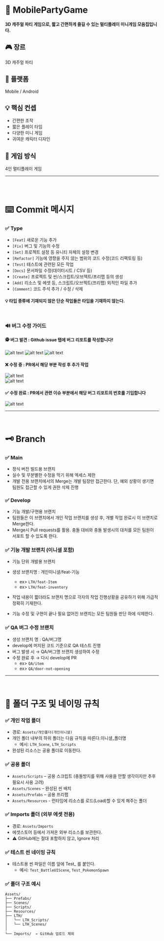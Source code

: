 # 🎉 MobilePartyGame
 **3D 캐주얼 파티 게임으로, 짧고 간편하게 즐길 수 있는 멀티플레이 미니게임 모음집입니다.**

 ## 🎮 장르  
  3D 캐주얼 파티

## 📱 플랫폼  
Mobile / Android

## 💡 핵심 컨셉
- 간편한 조작  
- 짧은 플레이 타임  
- 다양한 미니 게임  
- 귀여운 캐릭터 디자인

## 👥 게임 방식  
  4인 멀티플레이 게임

---
<br>
<br>

# ⌨️ Commit 메시지
### ✅ Type
- `[Feat]` 새로운 기능 추가
- `[Fix]` 버그 및 기능의 수정
- `[Set]` 프로젝트 설정 등 유니티 자체의 설정 변경
- `[Refactor]` 기능에 영향을 주지 않는 범위의 코드 수정(코드 리팩토링 등)
- `[Test]` 테스트에 관련된 모든 작업
- `[Docs]` 문서파일 수정(데이터시트 / CSV 등)
- `[Create]` 프로젝트 및 씬/스크립트/오브젝트/프리팹 등의 생성
- `[Add]` 리소스 및 에셋 등, 스크립트/오브젝트(프리팹) 외적인 파일 추가
- `[Comment]` 코드 주석 추가 / 수정 / 삭제

#### 💡 타입 종류에 기재되지 않은 단순 작업들은 타입을 기재하지 않는다.

<br>

### 🔊 버그 수정 가이드

#### 🕵️ 버그 발견 : Github issue 탭에 버그 리포트를 작성합니다!
![alt text](image-2.png)
![alt text](image-3.png)
![alt text](image-4.png)

#### ❌ 수정 중 : PR에서 해당 부분 작성 후 추가 작업
![alt text](image-8.png)
<br>
![alt text](image-6.png)

#### ✅ 수정 완료 : PR에서 관련 이슈 부분에서 해당 버그 리포트의 번호를 기입합니다
![alt text](image-7.png)


---
<br>

# 🗝️ Branch
### ✅ Main
- 정식 버전 빌드용 브랜치
- 실수 및 무분별한 수정을 막기 위해 엑세스 제한
- 개발 전용 브랜치에서의 Merge는 개발 팀장만 접근한다. 단, 예외 상황이 생기면 팀원도 접근할 수 있게 권한 삭제 진행 

### ✅ Develop
- 기능 개발/구현용 브랜치
- 팀원들은 이 브랜치에서 개인 작업 브랜치를 생성 후, 개별 작업 완료시 이 브랜치로 Merge한다.
- Merge시 Pull requests를 활용. 충돌 대비와 충돌 발생시의 대처를 모든 팀원이 서포트 할 수 있도록 한다.

### ✅ 기능 개발 브랜치 (이니셜 포함)
- 기능 단위 개발용 브랜치
- 생성 브랜치명 : 개인이니셜/feat-기능
  + ex> `LTH/feat-Item`
  + ex> `LTH/feat-inventory`

- 작업 내용이 짧더라도 브랜치 명으로 각자의 작업 진행상황을 공유하기 위해 가급적 정확히 기재한다.
- 기능 수정 및 구현이 끝나 필요 없어진 브랜치는 모든 팀원들 판단 하에 삭제한다.

### ✅ QA 버그 수정 브랜치
- 생성 브랜치 명 : QA/버그명
- develop에 머지된 코드 기준으로 QA 테스트 진행
- 버그 발생 시 → QA/버그명 브랜치 생성하여 수정
- 수정 완료 후 → 다시 develop에 PR
  + ex> `QA/item`
  + ex> `QA/door-not-opening`

---
<br>

# 📁 폴더 구조 및 네이밍 규칙
### ✅ 개인 작업 폴더
- 경로: `Assets/개인폴더(개인이니셜)`
- 개인 폴더 내부의 하위 폴더는 다음 규칙을 따른다.이니셜_폴더명
  +  예시: `LTH_Scene`, `LTH_Scripts`
- 완성된 리소스는 공용 폴더로 이동한다.

### ✅ 공용 폴더
- `Assets/Scripts` – 공용 스크립트 (충돌방지를 위해 사용을 안할 생각이지만 추후 필요시 사용 고려)
- `Assets/Scenes` – 완성된 씬 배치
- `Assets/Prefabs` – 공용 프리팹
- `Assets/Resources` - 런타임에 리소스를 로드(Load)할 수 있게 해주는 폴더

### ✅ Imports 폴더 (외부 에셋 전용)
- 경로: `Assets/Imports`
- 에셋스토어 등에서 가져온 외부 리소스를 보관한다.
- ⚠️ GitHub에는 절대 포함하지 않고, Ignore 처리

### ✅ 테스트 씬 네이밍 규칙
- 테스트용 씬 파일은 이름 앞에 Test_ 를 붙인다.
    + 예시: `Test_BattleUIScene`, `Test_PokemonSpawn`

### ✅ 폴더 구조 예시
```
Assets/
├── Prefabs/
├── Scenes/
├── Scripts/
├── Resources/
├── LTH/
│   └── LTH_Scripts/
│   └── LTH_Scenes/
│
└── Imports/  ← GitHub 업로드 제외
```